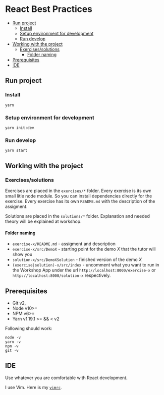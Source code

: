 # React Best Practices

<!-- TOC GFM -->

- [Run project](#run-project)
	- [Install](#install)
	- [Setup environment for development](#setup-environment-for-development)
	- [Run develop](#run-develop)
- [Working with the project](#working-with-the-project)
	- [Exercises/solutions](#exercisessolutions)
		- [Folder naming](#folder-naming)
- [Prerequisites](#prerequisites)
- [IDE](#ide)

<!-- TOC -->

## Run project

### Install

```
yarn
```

### Setup environment for development

```
yarn init:dev
```

### Run develop

```
yarn start
```

## Working with the project

### Exercises/solutions

Exercises are placed in the `exercises/*` folder.
Every exercise is its own small litle node module.
So you can install dependencies directly for the exercise.
Every exercise has its own `README.md` with the description of the assigment.

Solutions are placed in the `solutions/*` folder.
Explanation and needed theory will be explained at workshop.

#### Folder naming

* `exercise-x/README.md` - assigment and description
* `exercise-x/src/DemoX` - starting point for the demo _X_ that the tutor will show you
* `solution-x/src/DemoXSolution` - finished version of the demo _X_
* `(exercise|solution)-x/src/index` - uncomment what you want to run in the Workshop App
under the url `http://localhost:8000/exercise-x` or `http://localhost:8000/solution-x` respectively.

## Prerequisites

- Git v2,
- Node v10>=
- NPM v6>=
- Yarn v1.19.1 >= && &lt; v2

Following should work:
```
node -v
yarn -v
npm -v
git -v
```
## IDE
Use whatever you are comfortable with React development.

I use Vim. Here is my [`vimrc`](https://github.com/tommmyy/dotfiles/tree/master/.vim).
